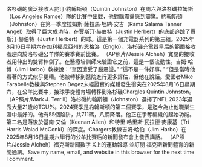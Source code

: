 洛杉磯的廣泛接收人昆汀·約翰斯頓（Quintin Johnston）在周六與洛杉磯拉姆斯（Los Angeles Ramse）隊的比賽中出戰，他對腦震盪感到震驚。約翰斯頓（Johnston）在第一季度拉姆斯·薩拉馬·坦納·安吉（Rams Salama Tanner Angel）取得了巨大成功時，在賈斯汀·赫伯特（Justin Herbert）的底部追踪了賈斯汀·赫伯特（Justin Herbert）的球。這是第一個充電器系列的第三組。2025年8月16日星期六在加利福尼亞州的恩格洛（Englo），洛杉磯充電器皇后的範圍接收者趨向於洛杉磯公羊隊的賽季賽前比賽。 （AP照片/Jessie Alcheh）寬闊的接收者用伸出的雙臂摔倒了。在醫療培訓師來驗證它之前，這是一個流動性。吉姆·哈博（Jim Harbo）教練說：“奎因遭受了腦震盪。” “這不是一件好事。” “但是當時他看著的方式似乎更糟。他被轉移到醫院進行更多評估，但他在說話。愛國者Mike Farabelle教練與Stephen Degez未經證實的媒體發生衝突在2025年8月16日星期六，在公羊比賽中，接球手從體育場轉移到洛杉磯Chargles Quintin Johnston。 （AP照片/Mark J. Terrill）洛杉磯約翰斯頓（Johnston）選擇了NFL 2023年選秀大量21歲的TCU外。2024賽季是約翰斯頓的第二個賽季，是迄今為止他職業生涯中最好的。他有55個陷阱，共711碼，八滴降落。他正在爭奪編織的起始功能。第二名是落後於基南·艾倫（Keenan Allen）和特里·哈里斯·瓦拉德·麥康基（Tri Harris Walad McConki）的深度。Chargers教練吉姆·哈伯（Jim Harbo）在2025年8月16日星期六舉行的公羊比賽后的新聞發布會上發表講話。 （AP照片/Jessie Alcheh）福克斯新聞數字 X上的運動報導    並訂閱    福克斯新聞體育的新聞通訊。Save my name, email, and website in this browser for the next time I comment.